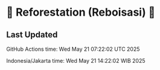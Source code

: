
# 🌳 Reforestation (Reboisasi) 🌲

## Last Updated

GitHub Actions time: Wed May 21 07:22:02 UTC 2025

Indonesia/Jakarta time: Wed May 21 14:22:02 WIB 2025
